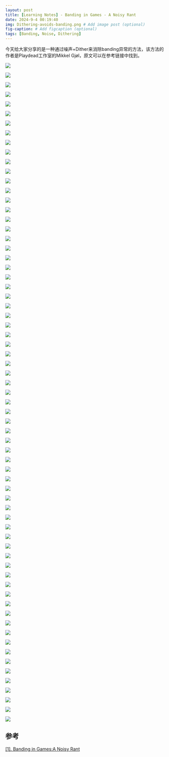 ```yaml
---
layout: post
title: [Learning Notes] - Banding in Games - A Noisy Rant
date: 2024-9-4 00:19:40
img: Dithering-avoids-banding.png # Add image post (optional)
fig-caption: # Add figcaption (optional)
tags: [Banding, Noise, Dithering]
---
```

今天给大家分享的是一种通过噪声+Dither来消除banding异常的方法，该方法的作者是Playdead工作室的Mikkel Gjøl，原文可以在参考链接中找到。

![](https://gerigory.github.io/assets/img/Dithering-avoids-banding/1.png)

![](https://gerigory.github.io/assets/img/Dithering-avoids-banding/2.png)

![](https://gerigory.github.io/assets/img/Dithering-avoids-banding/3.png)

![](https://gerigory.github.io/assets/img/Dithering-avoids-banding/4.png)

![](https://gerigory.github.io/assets/img/Dithering-avoids-banding/5.png)

![](https://gerigory.github.io/assets/img/Dithering-avoids-banding/6.png)

![](https://gerigory.github.io/assets/img/Dithering-avoids-banding/7.png)

![](https://gerigory.github.io/assets/img/Dithering-avoids-banding/8.png)

![](https://gerigory.github.io/assets/img/Dithering-avoids-banding/9.png)

![](https://gerigory.github.io/assets/img/Dithering-avoids-banding/10.png)

![](https://gerigory.github.io/assets/img/Dithering-avoids-banding/11.png)

![](https://gerigory.github.io/assets/img/Dithering-avoids-banding/12.png)

![](https://gerigory.github.io/assets/img/Dithering-avoids-banding/13.png)

![](https://gerigory.github.io/assets/img/Dithering-avoids-banding/14.png)

![](https://gerigory.github.io/assets/img/Dithering-avoids-banding/15.png)

![](https://gerigory.github.io/assets/img/Dithering-avoids-banding/16.png)

![](https://gerigory.github.io/assets/img/Dithering-avoids-banding/17.png)

![](https://gerigory.github.io/assets/img/Dithering-avoids-banding/18.png)

![](https://gerigory.github.io/assets/img/Dithering-avoids-banding/19.png)

![](https://gerigory.github.io/assets/img/Dithering-avoids-banding/20.png)

![](https://gerigory.github.io/assets/img/Dithering-avoids-banding/21.png)

![](https://gerigory.github.io/assets/img/Dithering-avoids-banding/22.png)

![](https://gerigory.github.io/assets/img/Dithering-avoids-banding/23.png)

![](https://gerigory.github.io/assets/img/Dithering-avoids-banding/24.png)

![](https://gerigory.github.io/assets/img/Dithering-avoids-banding/25.png)

![](https://gerigory.github.io/assets/img/Dithering-avoids-banding/26.png)

![](https://gerigory.github.io/assets/img/Dithering-avoids-banding/27.png)

![](https://gerigory.github.io/assets/img/Dithering-avoids-banding/28.png)

![](https://gerigory.github.io/assets/img/Dithering-avoids-banding/29.png)

![](https://gerigory.github.io/assets/img/Dithering-avoids-banding/30.png)

![](https://gerigory.github.io/assets/img/Dithering-avoids-banding/31.png)

![](https://gerigory.github.io/assets/img/Dithering-avoids-banding/32.png)

![](https://gerigory.github.io/assets/img/Dithering-avoids-banding/33.png)

![](https://gerigory.github.io/assets/img/Dithering-avoids-banding/34.png)

![](https://gerigory.github.io/assets/img/Dithering-avoids-banding/35.png)

![](https://gerigory.github.io/assets/img/Dithering-avoids-banding/36.png)

![](https://gerigory.github.io/assets/img/Dithering-avoids-banding/37.png)

![](https://gerigory.github.io/assets/img/Dithering-avoids-banding/38.png)

![](https://gerigory.github.io/assets/img/Dithering-avoids-banding/39.png)

![](https://gerigory.github.io/assets/img/Dithering-avoids-banding/40.png)

![](https://gerigory.github.io/assets/img/Dithering-avoids-banding/41.png)

![](https://gerigory.github.io/assets/img/Dithering-avoids-banding/42.png)

![](https://gerigory.github.io/assets/img/Dithering-avoids-banding/43.png)

![](https://gerigory.github.io/assets/img/Dithering-avoids-banding/44.png)

![](https://gerigory.github.io/assets/img/Dithering-avoids-banding/45.png)

![](https://gerigory.github.io/assets/img/Dithering-avoids-banding/46.png)

![](https://gerigory.github.io/assets/img/Dithering-avoids-banding/47.png)

![](https://gerigory.github.io/assets/img/Dithering-avoids-banding/48.png)

![](https://gerigory.github.io/assets/img/Dithering-avoids-banding/49.png)

![](https://gerigory.github.io/assets/img/Dithering-avoids-banding/50.png)

![](https://gerigory.github.io/assets/img/Dithering-avoids-banding/51.png)

![](https://gerigory.github.io/assets/img/Dithering-avoids-banding/52.png)

![](https://gerigory.github.io/assets/img/Dithering-avoids-banding/53.png)

![](https://gerigory.github.io/assets/img/Dithering-avoids-banding/54.png)

![](https://gerigory.github.io/assets/img/Dithering-avoids-banding/55.png)

![](https://gerigory.github.io/assets/img/Dithering-avoids-banding/56.png)

![](https://gerigory.github.io/assets/img/Dithering-avoids-banding/57.png)

![](https://gerigory.github.io/assets/img/Dithering-avoids-banding/58.png)

![](https://gerigory.github.io/assets/img/Dithering-avoids-banding/59.png)

![](https://gerigory.github.io/assets/img/Dithering-avoids-banding/60.png)

![](https://gerigory.github.io/assets/img/Dithering-avoids-banding/61.png)

![](https://gerigory.github.io/assets/img/Dithering-avoids-banding/62.png)

![](https://gerigory.github.io/assets/img/Dithering-avoids-banding/63.png)

![](https://gerigory.github.io/assets/img/Dithering-avoids-banding/64.png)

![](https://gerigory.github.io/assets/img/Dithering-avoids-banding/65.png)

![](https://gerigory.github.io/assets/img/Dithering-avoids-banding/66.png)

![](https://gerigory.github.io/assets/img/Dithering-avoids-banding/67.png)

![](https://gerigory.github.io/assets/img/Dithering-avoids-banding/68.png)

![](https://gerigory.github.io/assets/img/Dithering-avoids-banding/69.png)



## 参考

[[1]. Banding in Games:A Noisy Rant](http://loopit.dk/banding_in_games.pdf)
